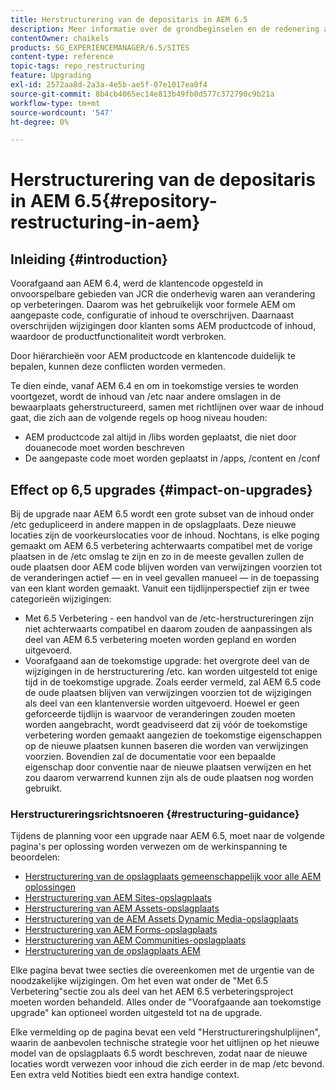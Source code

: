 ```yaml
---
title: Herstructurering van de depositaris in AEM 6.5
description: Meer informatie over de grondbeginselen en de redenering achter de herstructurering van de opslagplaats in AEM 6.5
contentOwner: chaikels
products: SG_EXPERIENCEMANAGER/6.5/SITES
content-type: reference
topic-tags: repo_restructuring
feature: Upgrading
exl-id: 2572aa8d-2a3a-4e5b-ae5f-07e1017ea0f4
source-git-commit: 8b4cb4065ec14e813b49fb0d577c372790c9b21a
workflow-type: tm+mt
source-wordcount: '547'
ht-degree: 0%

---
```


# Herstructurering van de depositaris in AEM 6.5{#repository-restructuring-in-aem}

## Inleiding {#introduction}

Voorafgaand aan AEM 6.4, werd de klantencode opgesteld in onvoorspelbare gebieden van JCR die onderhevig waren aan verandering op verbeteringen. Daarom was het gebruikelijk voor formele AEM om aangepaste code, configuratie of inhoud te overschrijven. Daarnaast overschrijden wijzigingen door klanten soms AEM productcode of inhoud, waardoor de productfunctionaliteit wordt verbroken.

Door hiërarchieën voor AEM productcode en klantencode duidelijk te bepalen, kunnen deze conflicten worden vermeden.

Te dien einde, vanaf AEM 6.4 en om in toekomstige versies te worden voortgezet, wordt de inhoud van /etc naar andere omslagen in de bewaarplaats geherstructureerd, samen met richtlijnen over waar de inhoud gaat, die zich aan de volgende regels op hoog niveau houden:

* AEM productcode zal altijd in /libs worden geplaatst, die niet door douanecode moet worden beschreven
* De aangepaste code moet worden geplaatst in /apps, /content en /conf

## Effect op 6,5 upgrades {#impact-on-upgrades}

Bij de upgrade naar AEM 6.5 wordt een grote subset van de inhoud onder /etc gedupliceerd in andere mappen in de opslagplaats. Deze nieuwe locaties zijn de voorkeurslocaties voor de inhoud. Nochtans, is elke poging gemaakt om AEM 6.5 verbetering achterwaarts compatibel met de vorige plaatsen in de /etc omslag te zijn en zo in de meeste gevallen zullen de oude plaatsen door AEM code blijven worden van verwijzingen voorzien tot de veranderingen actief — en in veel gevallen manueel — in de toepassing van een klant worden gemaakt. Vanuit een tijdlijnperspectief zijn er twee categorieën wijzigingen:

* Met 6.5 Verbetering - een handvol van de /etc-herstructureringen zijn niet achterwaarts compatibel en daarom zouden de aanpassingen als deel van AEM 6.5 verbetering moeten worden gepland en worden uitgevoerd.
* Voorafgaand aan de toekomstige upgrade: het overgrote deel van de wijzigingen in de herstructurering /etc. kan worden uitgesteld tot enige tijd in de toekomstige upgrade. Zoals eerder vermeld, zal AEM 6.5 code de oude plaatsen blijven van verwijzingen voorzien tot de wijzigingen als deel van een klantenversie worden uitgevoerd. Hoewel er geen geforceerde tijdlijn is waarvoor de veranderingen zouden moeten worden aangebracht, wordt geadviseerd dat zij vóór de toekomstige verbetering worden gemaakt aangezien de toekomstige eigenschappen op de nieuwe plaatsen kunnen baseren die worden van verwijzingen voorzien. Bovendien zal de documentatie voor een bepaalde eigenschap door conventie naar de nieuwe plaatsen verwijzen en het zou daarom verwarrend kunnen zijn als de oude plaatsen nog worden gebruikt.

### Herstructureringsrichtsnoeren {#restructuring-guidance}

Tijdens de planning voor een upgrade naar AEM 6.5, moet naar de volgende pagina&#39;s per oplossing worden verwezen om de werkinspanning te beoordelen:

* [Herstructurering van de opslagplaats gemeenschappelijk voor alle AEM oplossingen](/help/sites-deploying/all-repository-restructuring-in-aem-6-5.md)
* [Herstructurering van AEM Sites-opslagplaats](/help/sites-deploying/sites-repository-restructuring-in-aem-6-5.md)
* [Herstructurering van AEM Assets-opslagplaats](/help/sites-deploying/assets-repository-restructuring-in-aem-6-5.md)
* [Herstructurering van de AEM Assets Dynamic Media-opslagplaats](/help/sites-deploying/dynamicmedia-repository-restructuring-in-aem-6-5.md)
* [Herstructurering van AEM Forms-opslagplaats](/help/sites-deploying/forms-repository-restructuring-in-aem-6-5.md)
* [Herstructurering van AEM Communities-opslagplaats](/help/sites-deploying/communities-repository-restructuring-in-aem-6-5.md)
* [Herstructurering van de opslagplaats AEM](/help/sites-deploying/ecommerce-repository-restructuring-in-aem-6-5.md)

Elke pagina bevat twee secties die overeenkomen met de urgentie van de noodzakelijke wijzigingen. Om het even wat onder de &quot;Met 6.5 Verbetering&quot;sectie zou als deel van het AEM 6.5 verbeteringsproject moeten worden behandeld. Alles onder de &quot;Voorafgaande aan toekomstige upgrade&quot; kan optioneel worden uitgesteld tot na de upgrade.

Elke vermelding op de pagina bevat een veld &quot;Herstructureringshulplijnen&quot;, waarin de aanbevolen technische strategie voor het uitlijnen op het nieuwe model van de opslagplaats 6.5 wordt beschreven, zodat naar de nieuwe locaties wordt verwezen voor inhoud die zich eerder in de map /etc bevond. Een extra veld Notities biedt een extra handige context.

